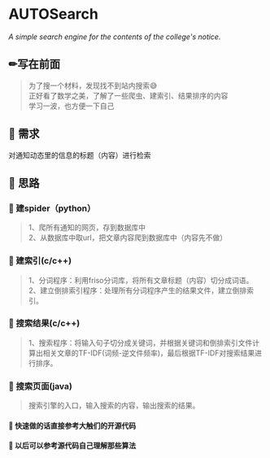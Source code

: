 # AUTOSearch
*A simple search engine for the contents of the college's notice.*
## ✏写在前面
> 为了搜一个材料，发现找不到站内搜索😅</br>
正好看了数学之美，了解了一些爬虫、建索引、结果排序的内容</br>
学习一波，也方便一下自己</br>

## 📝 需求
对通知动态里的信息的标题（内容）进行检索

## 📝 思路
### 🍳 建spider（python）
> 1、爬所有通知的网页，存到数据库中</br>
2、从数据库中取url，把文章内容爬到数据库中（内容先不做）
### 🍳 建索引(c/c++)
> 1、分词程序：利用friso分词库，将所有文章标题（内容）切分成词语。</br>
2、建立倒排索引程序：处理所有分词程序产生的结果文件，建立倒排索引。
### 🍳 搜索结果(c/c++)
> 1、搜索程序：将输入句子切分成关键词，并根据关键词和倒排索引文件计算出相关文章的TF-IDF(词频-逆文件频率)，最后根据TF-IDF对搜索结果进行排序。
### 🍳 搜索页面(java)
> 搜索引擎的入口，输入搜索的内容，输出搜索的结果。
#### 🍲 快速做的话直接参考大触们的开源代码<br>
#### 🥣 以后可以参考源代码自己理解那些算法<br>
